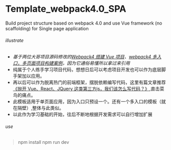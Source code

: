 # Template_webpack4.0_SPA
Build project structure based on webpack 4.0 and use Vue framework (no scaffolding) for Single page application
###### illustrate
- *基于两位大哥项目源码修改的[Webpack4 搭建 Vue 项目](https://segmentfault.com/a/1190000014984842)、[webpack4 多入口，多页面项目构建案例](https://github.com/zxpsuper/createVue)，因为它通俗易懂所以拿过来引用*
- 纯属于个人练手学习项目代码，想想日后可以考虑项目开发也可以作为底层脚手架加以应用。
- 再以后可以作为脱离热门的前端框架，摆脱依赖编写代码，这里有篇文章推荐[《抛开 Vue、React、JQuery 这类第三方js，我们该怎么写代码？》](https://yalishizhude.github.io/2018/11/14/web-components/),直击菜鸟的痛点。
- 此模板适用于单页面应用，因为入口只预设一个。还有一个多入口的模板（就在隔壁）,整体与此类似。
- 以此作为学习基础的开始，往后不断地根据开发需求可以自行增加扩展

###### use
> npm install
  npm run dev
